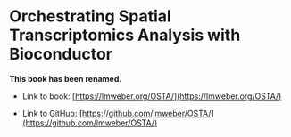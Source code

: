 # Orchestrating Spatial Transcriptomics Analysis with Bioconductor

**This book has been renamed.**

- Link to book: [https://lmweber.org/OSTA/](https://lmweber.org/OSTA/)

- Link to GitHub: [https://github.com/lmweber/OSTA/](https://github.com/lmweber/OSTA/)
